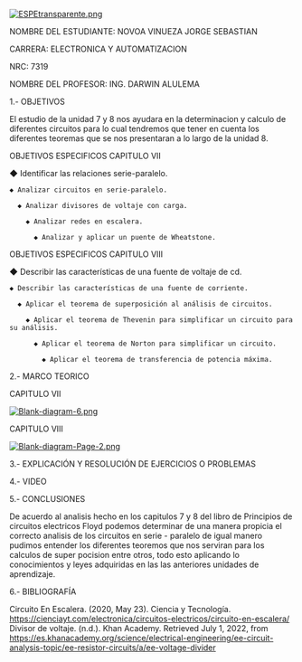 

[![ESPEtransparente.png](https://i.postimg.cc/nhpFH4dr/ESPEtransparente.png)](https://postimg.cc/RNp5dHxx)
                                                                        


NOMBRE DEL ESTUDIANTE: NOVOA VINUEZA JORGE SEBASTIAN 
  
CARRERA: ELECTRONICA Y AUTOMATIZACION 

NRC: 7319

NOMBRE DEL PROFESOR: ING. DARWIN ALULEMA



1.- OBJETIVOS 

El estudio de la unidad 7 y 8 nos ayudara en la determinacion y calculo de diferentes circuitos para lo cual tendremos que tener en cuenta los diferentes teoremas que se nos presentaran a lo largo de la unidad 8.

OBJETIVOS ESPECIFICOS CAPITULO VII

  ◆ Identificar las relaciones serie-paralelo.

    ◆ Analizar circuitos en serie-paralelo.

      ◆ Analizar divisores de voltaje con carga.

        ◆ Analizar redes en escalera.

          ◆ Analizar y aplicar un puente de Wheatstone.


OBJETIVOS ESPECIFICOS CAPITULO VIII

  ◆ Describir las características de una fuente de voltaje de cd.

    ◆ Describir las características de una fuente de corriente.

      ◆ Aplicar el teorema de superposición al análisis de circuitos.

        ◆ Aplicar el teorema de Thevenin para simplificar un circuito para su análisis.

          ◆ Aplicar el teorema de Norton para simplificar un circuito.

            ◆ Aplicar el teorema de transferencia de potencia máxima.
          

2.- MARCO TEORICO 

CAPITULO 	VII

[![Blank-diagram-6.png](https://i.postimg.cc/XXST07DR/Blank-diagram-6.png)](https://postimg.cc/fSCHcZsC)


CAPITULO VIII

[![Blank-diagram-Page-2.png](https://i.postimg.cc/vTjYtc5V/Blank-diagram-Page-2.png)](https://postimg.cc/kRQPnM1J)

3.- EXPLICACIÓN Y RESOLUCIÓN DE EJERCICIOS O PROBLEMAS


4.- VIDEO


5.- CONCLUSIONES

De acuerdo al analisis hecho en los capitulos 7 y 8 del libro de Principios de circuitos electricos Floyd podemos determinar de una manera propicia el correcto analisis de los circuitos en serie - paralelo de igual manero pudimos entender los diferentes teoremos que nos serviran para los calculos de super pocision entre otros, todo esto aplicando lo conocimientos y leyes adquiridas en las las anteriores unidades de aprendizaje.

6.- BIBLIOGRAFÍA

Circuito En Escalera. (2020, May 23). Ciencia y Tecnología. https://cienciayt.com/electronica/circuitos-electricos/circuito-en-escalera/
Divisor de voltaje. (n.d.). Khan Academy. Retrieved July 1, 2022, from https://es.khanacademy.org/science/electrical-engineering/ee-circuit-analysis-topic/ee-resistor-circuits/a/ee-voltage-divider








